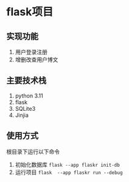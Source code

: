 # flask项目

## 实现功能

1. 用户登录注册
2. 增删改查用户博文

## 主要技术栈

1. python 3.11
2. flask
3. SQLite3
4. Jinjia

## 使用方式

根目录下运行以下命令

1. 初始化数据库 `flask --app flaskr init-db`
2. 运行项目 `flask  --app flaskr run --debug`